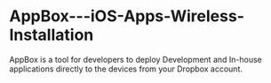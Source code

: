 # AppBox---iOS-Apps-Wireless-Installation
AppBox is a tool for developers to deploy Development and In-house applications directly to the devices from your Dropbox account.
